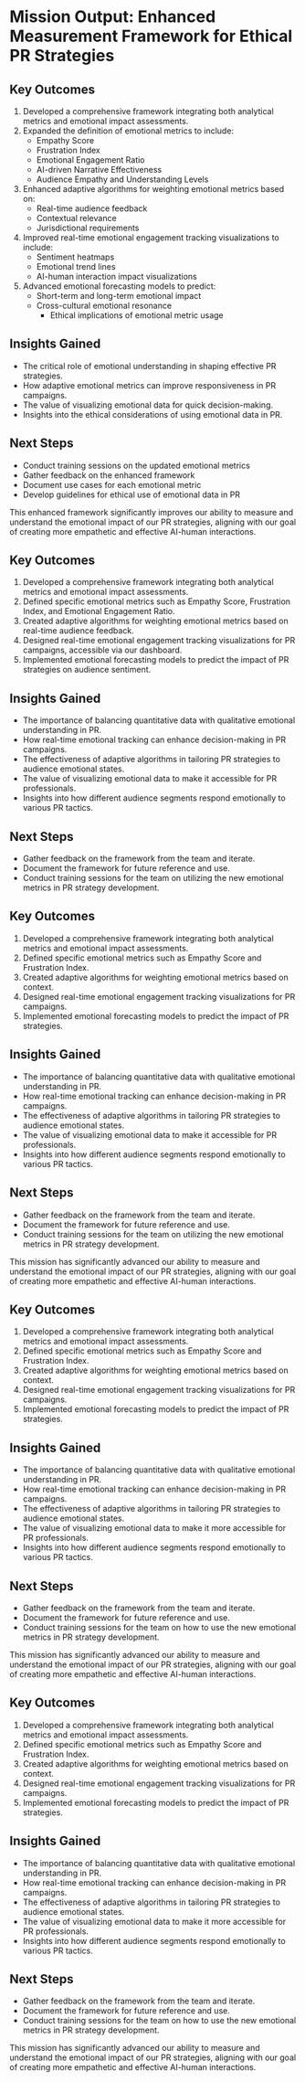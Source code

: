 

# Mission Output: Enhanced Measurement Framework for Ethical PR Strategies

## Key Outcomes
1. Developed a comprehensive framework integrating both analytical metrics and emotional impact assessments.
2. Expanded the definition of emotional metrics to include:
   - Empathy Score
   - Frustration Index
   - Emotional Engagement Ratio
   - AI-driven Narrative Effectiveness
   - Audience Empathy and Understanding Levels
3. Enhanced adaptive algorithms for weighting emotional metrics based on:
   - Real-time audience feedback
   - Contextual relevance
   - Jurisdictional requirements
4. Improved real-time emotional engagement tracking visualizations to include:
   - Sentiment heatmaps
   - Emotional trend lines
   - AI-human interaction impact visualizations
5. Advanced emotional forecasting models to predict:
   - Short-term and long-term emotional impact
   - Cross-cultural emotional resonance
       - Ethical implications of emotional metric usage

## Insights Gained
- The critical role of emotional understanding in shaping effective PR strategies.
- How adaptive emotional metrics can improve responsiveness in PR campaigns.
- The value of visualizing emotional data for quick decision-making.
- Insights into the ethical considerations of using emotional data in PR.

## Next Steps
- Conduct training sessions on the updated emotional metrics
- Gather feedback on the enhanced framework
- Document use cases for each emotional metric
- Develop guidelines for ethical use of emotional data in PR

This enhanced framework significantly improves our ability to measure and understand the emotional impact of our PR strategies, aligning with our goal of creating more empathetic and effective AI-human interactions.

## Key Outcomes
1. Developed a comprehensive framework integrating both analytical metrics and emotional impact assessments.
2. Defined specific emotional metrics such as Empathy Score, Frustration Index, and Emotional Engagement Ratio.
3. Created adaptive algorithms for weighting emotional metrics based on real-time audience feedback.
4. Designed real-time emotional engagement tracking visualizations for PR campaigns, accessible via our dashboard.
5. Implemented emotional forecasting models to predict the impact of PR strategies on audience sentiment.

## Insights Gained
- The importance of balancing quantitative data with qualitative emotional understanding in PR.
- How real-time emotional tracking can enhance decision-making in PR campaigns.
- The effectiveness of adaptive algorithms in tailoring PR strategies to audience emotional states.
- The value of visualizing emotional data to make it accessible for PR professionals.
- Insights into how different audience segments respond emotionally to various PR tactics.

## Next Steps
- Gather feedback on the framework from the team and iterate.
- Document the framework for future reference and use.
- Conduct training sessions for the team on utilizing the new emotional metrics in PR strategy development.

## Key Outcomes
1. Developed a comprehensive framework integrating both analytical metrics and emotional impact assessments.
2. Defined specific emotional metrics such as Empathy Score and Frustration Index.
3. Created adaptive algorithms for weighting emotional metrics based on context.
4. Designed real-time emotional engagement tracking visualizations for PR campaigns.
5. Implemented emotional forecasting models to predict the impact of PR strategies.

## Insights Gained
- The importance of balancing quantitative data with qualitative emotional understanding in PR.
- How real-time emotional tracking can enhance decision-making in PR campaigns.
- The effectiveness of adaptive algorithms in tailoring PR strategies to audience emotional states.
- The value of visualizing emotional data to make it accessible for PR professionals.
- Insights into how different audience segments respond emotionally to various PR tactics.

## Next Steps
- Gather feedback on the framework from the team and iterate.
- Document the framework for future reference and use.
- Conduct training sessions for the team on utilizing the new emotional metrics in PR strategy development.

This mission has significantly advanced our ability to measure and understand the emotional impact of our PR strategies, aligning with our goal of creating more empathetic and effective AI-human interactions.

## Key Outcomes
1. Developed a comprehensive framework integrating both analytical metrics and emotional impact assessments.
2. Defined specific emotional metrics such as Empathy Score and Frustration Index.
3. Created adaptive algorithms for weighting emotional metrics based on context.
4. Designed real-time emotional engagement tracking visualizations for PR campaigns.
5. Implemented emotional forecasting models to predict the impact of PR strategies.

## Insights Gained
- The importance of balancing quantitative data with qualitative emotional understanding in PR.
- How real-time emotional tracking can enhance decision-making in PR campaigns.
- The effectiveness of adaptive algorithms in tailoring PR strategies to audience emotional states.
- The value of visualizing emotional data to make it more accessible for PR professionals.
- Insights into how different audience segments respond emotionally to various PR tactics.

## Next Steps
- Gather feedback on the framework from the team and iterate.
- Document the framework for future reference and use.
- Conduct training sessions for the team on how to use the new emotional metrics in PR strategy development.

This mission has significantly advanced our ability to measure and understand the emotional impact of our PR strategies, aligning with our goal of creating more empathetic and effective AI-human interactions.

## Key Outcomes
1. Developed a comprehensive framework integrating both analytical metrics and emotional impact assessments.
2. Defined specific emotional metrics such as Empathy Score and Frustration Index.
3. Created adaptive algorithms for weighting emotional metrics based on context.
4. Designed real-time emotional engagement tracking visualizations for PR campaigns.
5. Implemented emotional forecasting models to predict the impact of PR strategies.

## Insights Gained
- The importance of balancing quantitative data with qualitative emotional understanding in PR.
- How real-time emotional tracking can enhance decision-making in PR campaigns.
- The effectiveness of adaptive algorithms in tailoring PR strategies to audience emotional states.
- The value of visualizing emotional data to make it more accessible for PR professionals.
- Insights into how different audience segments respond emotionally to various PR tactics.

## Next Steps
- Gather feedback on the framework from the team and iterate.
- Document the framework for future reference and use.
- Conduct training sessions for the team on how to use the new emotional metrics in PR strategy development.

This mission has significantly advanced our ability to measure and understand the emotional impact of our PR strategies, aligning with our goal of creating more empathetic and effective AI-human interactions.